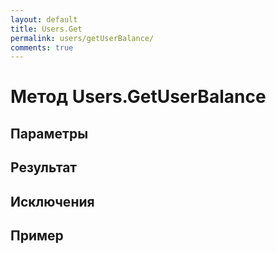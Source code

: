 ```yaml
---
layout: default
title: Users.Get
permalink: users/getUserBalance/
comments: true
---
```

# Метод Users.GetUserBalance

## Параметры

## Результат

## Исключения

## Пример
```csharp

```
